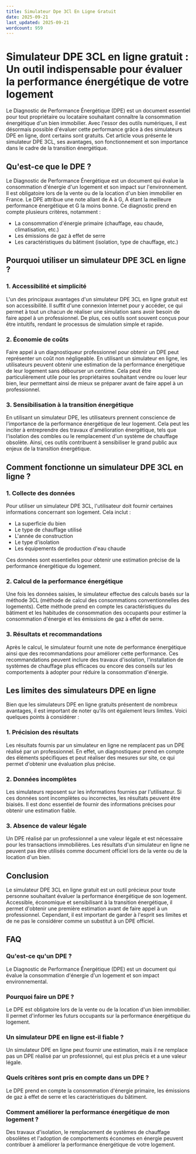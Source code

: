 ```yaml
---
title: Simulateur Dpe 3Cl En Ligne Gratuit
date: 2025-09-21
last_updated: 2025-09-21
wordcount: 959
---
```


# Simulateur DPE 3CL en ligne gratuit : Un outil indispensable pour évaluer la performance énergétique de votre logement

Le Diagnostic de Performance Énergétique (DPE) est un document essentiel pour tout propriétaire ou locataire souhaitant connaître la consommation énergétique d'un bien immobilier. Avec l'essor des outils numériques, il est désormais possible d'évaluer cette performance grâce à des simulateurs DPE en ligne, dont certains sont gratuits. Cet article vous présente le simulateur DPE 3CL, ses avantages, son fonctionnement et son importance dans le cadre de la transition énergétique.

## Qu'est-ce que le DPE ?

Le Diagnostic de Performance Énergétique est un document qui évalue la consommation d'énergie d'un logement et son impact sur l'environnement. Il est obligatoire lors de la vente ou de la location d'un bien immobilier en France. Le DPE attribue une note allant de A à G, A étant la meilleure performance énergétique et G la moins bonne. Ce diagnostic prend en compte plusieurs critères, notamment :

- La consommation d'énergie primaire (chauffage, eau chaude, climatisation, etc.)
- Les émissions de gaz à effet de serre
- Les caractéristiques du bâtiment (isolation, type de chauffage, etc.)

## Pourquoi utiliser un simulateur DPE 3CL en ligne ?

### 1. Accessibilité et simplicité

L'un des principaux avantages d'un simulateur DPE 3CL en ligne gratuit est son accessibilité. Il suffit d'une connexion Internet pour y accéder, ce qui permet à tout un chacun de réaliser une simulation sans avoir besoin de faire appel à un professionnel. De plus, ces outils sont souvent conçus pour être intuitifs, rendant le processus de simulation simple et rapide.

### 2. Économie de coûts

Faire appel à un diagnostiqueur professionnel pour obtenir un DPE peut représenter un coût non négligeable. En utilisant un simulateur en ligne, les utilisateurs peuvent obtenir une estimation de la performance énergétique de leur logement sans débourser un centime. Cela peut être particulièrement utile pour les propriétaires souhaitant vendre ou louer leur bien, leur permettant ainsi de mieux se préparer avant de faire appel à un professionnel.

### 3. Sensibilisation à la transition énergétique

En utilisant un simulateur DPE, les utilisateurs prennent conscience de l'importance de la performance énergétique de leur logement. Cela peut les inciter à entreprendre des travaux d'amélioration énergétique, tels que l'isolation des combles ou le remplacement d'un système de chauffage obsolète. Ainsi, ces outils contribuent à sensibiliser le grand public aux enjeux de la transition énergétique.

## Comment fonctionne un simulateur DPE 3CL en ligne ?

### 1. Collecte des données

Pour utiliser un simulateur DPE 3CL, l'utilisateur doit fournir certaines informations concernant son logement. Cela inclut :

- La superficie du bien
- Le type de chauffage utilisé
- L'année de construction
- Le type d'isolation
- Les équipements de production d'eau chaude

Ces données sont essentielles pour obtenir une estimation précise de la performance énergétique du logement.

### 2. Calcul de la performance énergétique

Une fois les données saisies, le simulateur effectue des calculs basés sur la méthode 3CL (méthode de calcul des consommations conventionnelles des logements). Cette méthode prend en compte les caractéristiques du bâtiment et les habitudes de consommation des occupants pour estimer la consommation d'énergie et les émissions de gaz à effet de serre.

### 3. Résultats et recommandations

Après le calcul, le simulateur fournit une note de performance énergétique ainsi que des recommandations pour améliorer cette performance. Ces recommandations peuvent inclure des travaux d'isolation, l'installation de systèmes de chauffage plus efficaces ou encore des conseils sur les comportements à adopter pour réduire la consommation d'énergie.

## Les limites des simulateurs DPE en ligne

Bien que les simulateurs DPE en ligne gratuits présentent de nombreux avantages, il est important de noter qu'ils ont également leurs limites. Voici quelques points à considérer :

### 1. Précision des résultats

Les résultats fournis par un simulateur en ligne ne remplacent pas un DPE réalisé par un professionnel. En effet, un diagnostiqueur prend en compte des éléments spécifiques et peut réaliser des mesures sur site, ce qui permet d'obtenir une évaluation plus précise.

### 2. Données incomplètes

Les simulateurs reposent sur les informations fournies par l'utilisateur. Si ces données sont incomplètes ou incorrectes, les résultats peuvent être biaisés. Il est donc essentiel de fournir des informations précises pour obtenir une estimation fiable.

### 3. Absence de valeur légale

Un DPE réalisé par un professionnel a une valeur légale et est nécessaire pour les transactions immobilières. Les résultats d'un simulateur en ligne ne peuvent pas être utilisés comme document officiel lors de la vente ou de la location d'un bien.

## Conclusion

Le simulateur DPE 3CL en ligne gratuit est un outil précieux pour toute personne souhaitant évaluer la performance énergétique de son logement. Accessible, économique et sensibilisant à la transition énergétique, il permet d'obtenir une première estimation avant de faire appel à un professionnel. Cependant, il est important de garder à l'esprit ses limites et de ne pas le considérer comme un substitut à un DPE officiel.

## FAQ

### Qu'est-ce qu'un DPE ?

Le Diagnostic de Performance Énergétique (DPE) est un document qui évalue la consommation d'énergie d'un logement et son impact environnemental.

### Pourquoi faire un DPE ?

Le DPE est obligatoire lors de la vente ou de la location d'un bien immobilier. Il permet d'informer les futurs occupants sur la performance énergétique du logement.

### Un simulateur DPE en ligne est-il fiable ?

Un simulateur DPE en ligne peut fournir une estimation, mais il ne remplace pas un DPE réalisé par un professionnel, qui est plus précis et a une valeur légale.

### Quels critères sont pris en compte dans un DPE ?

Le DPE prend en compte la consommation d'énergie primaire, les émissions de gaz à effet de serre et les caractéristiques du bâtiment.

### Comment améliorer la performance énergétique de mon logement ?

Des travaux d'isolation, le remplacement de systèmes de chauffage obsolètes et l'adoption de comportements économes en énergie peuvent contribuer à améliorer la performance énergétique de votre logement.